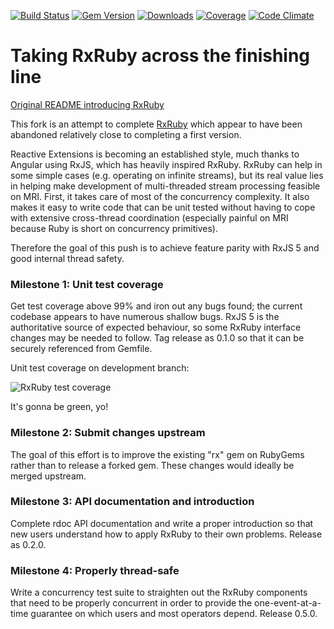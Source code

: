 [![Build Status](https://travis-ci.org/bittrance/rxruby.svg?branch=master)](https://travis-ci.org/bittrance/rxruby)
[![Gem Version](https://badge.fury.io/rb/rx.svg)](https://badge.fury.io/rb/rx)
[![Downloads](http://ruby-gem-downloads-badge.herokuapp.com/rx?type=total)](https://rubygems.org/gems/rx)
[![Coverage](https://codecov.io/gh/bittrance/rxruby/branch/master/graph/badge.svg)](https://codecov.io/gh/bittrance/rxruby)
[![Code Climate](https://codeclimate.com/github/bittrance/rxruby/badges/gpa.svg)](https://codeclimate.com/github/bittrance/rxruby)

# Taking RxRuby across the finishing line

[Original README introducing RxRuby](https://github.com/ReactiveX/RxRuby/tree/master/readme.md)

This fork is an attempt to complete [RxRuby](https://github.com/ReactiveX/RxRuby) which appear to have been abandoned relatively close to completing a first version.

Reactive Extensions is becoming an established style, much thanks to Angular using RxJS, which has heavily inspired RxRuby. RxRuby can help in some simple cases (e.g. operating on infinite streams), but its real value lies in helping make development of multi-threaded stream processing feasible on MRI. First, it takes care of most of the concurrency complexity. It also makes it easy to write code that can be unit tested without having to cope with extensive cross-thread coordination (especially painful on MRI because Ruby is short on concurrency primitives).

Therefore the goal of this push is to achieve feature parity with RxJS 5 and good internal thread safety.

### Milestone 1: Unit test coverage
Get test coverage above 99% and iron out any bugs found; the current codebase appears to have numerous shallow bugs. RxJS 5 is the authoritative source of expected behaviour, so some RxRuby interface changes may be needed to follow. Tag release as 0.1.0 so that it can be securely referenced from Gemfile.

Unit test coverage on development branch:

![RxRuby test coverage](https://codecov.io/gh/bittrance/rxruby/branch/development/graphs/sunburst.svg)

It's gonna be green, yo!

### Milestone 2: Submit changes upstream
The goal of this effort is to improve the existing "rx" gem on RubyGems rather than to release a forked gem. These changes would ideally be merged upstream.

### Milestone 3: API documentation  and introduction
Complete rdoc API documentation and write a proper introduction so that new users understand how to apply RxRuby to their own problems. Release as 0.2.0.

### Milestone 4: Properly thread-safe
Write a concurrency test suite to straighten out the RxRuby components that need to be properly concurrent in order to provide the one-event-at-a-time guarantee on which users and most operators depend. Release 0.5.0.
